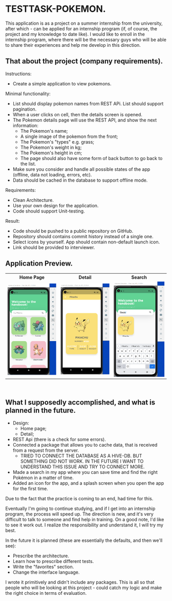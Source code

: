 # TESTTASK-POKEMON.

This application is as a project on a summer internship from the university, after which - can be applied for an internship program (if, of course, the project and my knowledge to date like).
I would like to enroll in the internship program, where there will be the necessary guys who will be able to share their experiences and help me develop in this direction.

## That about the project (company requirements). 

Instructions:
- Create a simple application to view pokemons.

Minimal functionality:
- List should display pokemon names from REST APi. List should support pagination.
- When a user clicks on cell, then the details screen is opened.
- The Pokemon details page will use the REST API, and show the next information:
  - The Pokemon's name;
  - A single image of the pokemon from the front;
  - The Pokemon's "types" e.g. grass;
  - The Pokemon's weight in kg;
  - The Pokemon's height in cm;
  - The page should also have some form of back button to go back to the list.
- Make sure you consider and handle all possible states of the app (offline, data not loading, errors, etc).
- Data should be cached in the database to support offline mode.

Requirements:
- Clean Architecture.
- Use your own design for the application.
- Code should support Unit-testing.

Result:
- Code should be pushed to a public repository on GitHub.
- Repository should contains commit history instead of a single one.
- Select icons by yourself. App should contain non-default launch icon.
- Link should be provided to interviewer.




## Application Preview.

<!-- <table>
  <tr>
    <td><img src='screenshots/app_preview.gif' width="200"/><td>
  </tr>
</table> -->
<table>
  <tr>
    <th>Home Page</th>
    <th>Detail</th>
    <th>Search</th>
  </tr>
  <tr>
    <td><img src='photos/photo1st.png'/></td>
    <td><img src='photos/photo2nd.png'/></td>
    <td><img src='photos/photo3th.png'/></td>
  </tr>
  
</table>

<br>




## What I supposedly accomplished, and what is planned in the future.

- Design:
   - Home page;
   - Detail;
- REST Api (there is a check for some errors).
- Connected a package that allows you to cache data, that is received from a request from the server.
   - TRIED TO CONNECT THE DATABASE AS A HIVE-DB. BUT SOMETHING DID NOT WORK. IN THE FUTURE I WANT TO UNDERSTAND THIS ISSUE AND TRY TO CONNECT MORE.
- Made a search in my app where you can save time and find the right Pokémon in a matter of time.
- Added an icon for the app, and a splash screen when you open the app for the first time.

Due to the fact that the practice is coming to an end, had time for this.


Eventually I'm going to continue studying, and if I get into an internship program, the process will speed up. The direction is new, and it's very difficult to talk to someone and find help in training.
On a good note, I'd like to see it work out. I realize the responsibility and understand it, I will try my best.

In the future it is planned (these are essentially the defaults, and then we'll see):
- Prescribe the architecture.
- Learn how to prescribe different tests.
- Write the "favorites" section.
- Change the interface language.

I wrote it primitively and didn't include any packages. This is all so that people who will be looking at this project - could catch my logic and make the right choice in terms of evaluation.

